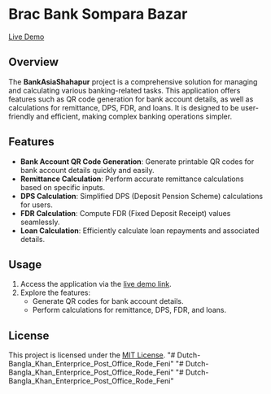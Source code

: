 # Brac Bank Sompara Bazar

[Live Demo](https://adibrasel.github.io/BracBankSompara/)

## Overview
The **BankAsiaShahapur** project is a comprehensive solution for managing and calculating various banking-related tasks. This application offers features such as QR code generation for bank account details, as well as calculations for remittance, DPS, FDR, and loans. It is designed to be user-friendly and efficient, making complex banking operations simpler.

## Features
- **Bank Account QR Code Generation**: Generate printable QR codes for bank account details quickly and easily.
- **Remittance Calculation**: Perform accurate remittance calculations based on specific inputs.
- **DPS Calculation**: Simplified DPS (Deposit Pension Scheme) calculations for users.
- **FDR Calculation**: Compute FDR (Fixed Deposit Receipt) values seamlessly.
- **Loan Calculation**: Efficiently calculate loan repayments and associated details.

## Usage
1. Access the application via the [live demo link](https://adibrasel.github.io/BracBankSompara/).
2. Explore the features:
   - Generate QR codes for bank account details.
   - Perform calculations for remittance, DPS, FDR, and loans.

## License
This project is licensed under the [MIT License](LICENSE).
"# Dutch-Bangla_Khan_Enterprice_Post_Office_Rode_Feni" 
"# Dutch-Bangla_Khan_Enterprice_Post_Office_Rode_Feni" 
"# Dutch-Bangla_Khan_Enterprice_Post_Office_Rode_Feni" 

